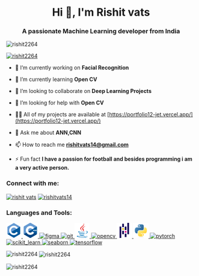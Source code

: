 <h1 align="center">Hi 👋, I'm Rishit vats</h1>
<h3 align="center">A passionate Machine Learning developer from India</h3>

<p align="left"> <img src="https://komarev.com/ghpvc/?username=rishit2264&label=Profile%20views&color=0e75b6&style=flat" alt="rishit2264" /> </p>

<p align="left"> <a href="https://github.com/ryo-ma/github-profile-trophy"><img src="https://github-profile-trophy.vercel.app/?username=rishit2264" alt="rishit2264" /></a> </p>

- 🔭 I’m currently working on **Facial Recognition**

- 🌱 I’m currently learning **Open CV**

- 👯 I’m looking to collaborate on **Deep Learning Projects**

- 🤝 I’m looking for help with **Open CV**

- 👨‍💻 All of my projects are available at [https://portfolio12-jet.vercel.app/](https://portfolio12-jet.vercel.app/)

- 💬 Ask me about **ANN,CNN**

- 📫 How to reach me **rishitvats14@gmail.com**

- ⚡ Fun fact **I have a passion for football and besides programming i am a very active person.**

<h3 align="left">Connect with me:</h3>
<p align="left">
<a href="https://linkedin.com/in/rishit vats" target="blank"><img align="center" src="https://raw.githubusercontent.com/rahuldkjain/github-profile-readme-generator/master/src/images/icons/Social/linked-in-alt.svg" alt="rishit vats" height="30" width="40" /></a>
<a href="https://kaggle.com/rishitvats14" target="blank"><img align="center" src="https://raw.githubusercontent.com/rahuldkjain/github-profile-readme-generator/master/src/images/icons/Social/kaggle.svg" alt="rishitvats14" height="30" width="40" /></a>
</p>

<h3 align="left">Languages and Tools:</h3>
<p align="left"> <a href="https://www.cprogramming.com/" target="_blank" rel="noreferrer"> <img src="https://raw.githubusercontent.com/devicons/devicon/master/icons/c/c-original.svg" alt="c" width="40" height="40"/> </a> <a href="https://www.w3schools.com/cpp/" target="_blank" rel="noreferrer"> <img src="https://raw.githubusercontent.com/devicons/devicon/master/icons/cplusplus/cplusplus-original.svg" alt="cplusplus" width="40" height="40"/> </a> <a href="https://www.figma.com/" target="_blank" rel="noreferrer"> <img src="https://www.vectorlogo.zone/logos/figma/figma-icon.svg" alt="figma" width="40" height="40"/> </a> <a href="https://git-scm.com/" target="_blank" rel="noreferrer"> <img src="https://www.vectorlogo.zone/logos/git-scm/git-scm-icon.svg" alt="git" width="40" height="40"/> </a> <a href="https://www.java.com" target="_blank" rel="noreferrer"> <img src="https://raw.githubusercontent.com/devicons/devicon/master/icons/java/java-original.svg" alt="java" width="40" height="40"/> </a> <a href="https://opencv.org/" target="_blank" rel="noreferrer"> <img src="https://www.vectorlogo.zone/logos/opencv/opencv-icon.svg" alt="opencv" width="40" height="40"/> </a> <a href="https://pandas.pydata.org/" target="_blank" rel="noreferrer"> <img src="https://raw.githubusercontent.com/devicons/devicon/2ae2a900d2f041da66e950e4d48052658d850630/icons/pandas/pandas-original.svg" alt="pandas" width="40" height="40"/> </a> <a href="https://www.python.org" target="_blank" rel="noreferrer"> <img src="https://raw.githubusercontent.com/devicons/devicon/master/icons/python/python-original.svg" alt="python" width="40" height="40"/> </a> <a href="https://pytorch.org/" target="_blank" rel="noreferrer"> <img src="https://www.vectorlogo.zone/logos/pytorch/pytorch-icon.svg" alt="pytorch" width="40" height="40"/> </a> <a href="https://scikit-learn.org/" target="_blank" rel="noreferrer"> <img src="https://upload.wikimedia.org/wikipedia/commons/0/05/Scikit_learn_logo_small.svg" alt="scikit_learn" width="40" height="40"/> </a> <a href="https://seaborn.pydata.org/" target="_blank" rel="noreferrer"> <img src="https://seaborn.pydata.org/_images/logo-mark-lightbg.svg" alt="seaborn" width="40" height="40"/> </a> <a href="https://www.tensorflow.org" target="_blank" rel="noreferrer"> <img src="https://www.vectorlogo.zone/logos/tensorflow/tensorflow-icon.svg" alt="tensorflow" width="40" height="40"/> </a> </p>

<p><img align="left" src="https://github-readme-stats.vercel.app/api/top-langs?username=rishit2264&show_icons=true&locale=en&layout=compact" alt="rishit2264" /></p>

<p>&nbsp;<img align="center" src="https://github-readme-stats.vercel.app/api?username=rishit2264&show_icons=true&locale=en" alt="rishit2264" /></p>

<p><img align="center" src="https://github-readme-streak-stats.herokuapp.com/?user=rishit2264&" alt="rishit2264" /></p>
